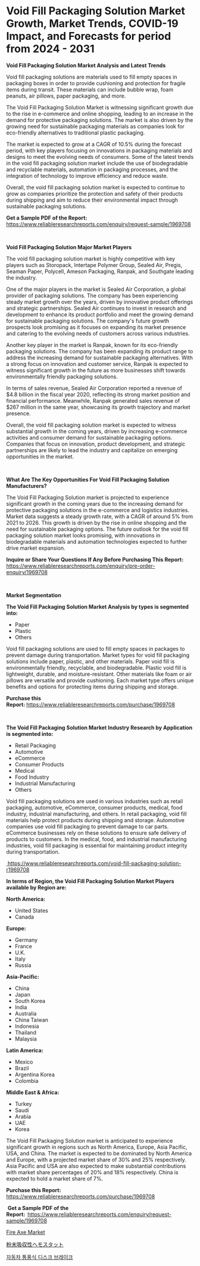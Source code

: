 <p><h1>Void Fill Packaging Solution Market Growth, Market Trends, COVID-19 Impact, and Forecasts for period from 2024 - 2031</h1></p><p><strong>Void Fill Packaging Solution Market Analysis and Latest Trends</strong></p>
<p><p>Void fill packaging solutions are materials used to fill empty spaces in packaging boxes in order to provide cushioning and protection for fragile items during transit. These materials can include bubble wrap, foam peanuts, air pillows, paper packaging, and more.</p><p>The Void Fill Packaging Solution Market is witnessing significant growth due to the rise in e-commerce and online shopping, leading to an increase in the demand for protective packaging solutions. The market is also driven by the growing need for sustainable packaging materials as companies look for eco-friendly alternatives to traditional plastic packaging.</p><p>The market is expected to grow at a CAGR of 10.5% during the forecast period, with key players focusing on innovations in packaging materials and designs to meet the evolving needs of consumers. Some of the latest trends in the void fill packaging solution market include the use of biodegradable and recyclable materials, automation in packaging processes, and the integration of technology to improve efficiency and reduce waste.</p><p>Overall, the void fill packaging solution market is expected to continue to grow as companies prioritize the protection and safety of their products during shipping and aim to reduce their environmental impact through sustainable packaging solutions.</p></p>
<p><strong>Get a Sample PDF of the Report:&nbsp;</strong> <a href="https://www.reliableresearchreports.com/enquiry/request-sample/1969708">https://www.reliableresearchreports.com/enquiry/request-sample/1969708</a></p>
<p>&nbsp;</p>
<p><strong>Void Fill Packaging Solution Major Market Players</strong></p>
<p><p>The void fill packaging solution market is highly competitive with key players such as Storopack, Intertape Polymer Group, Sealed Air, Pregis, Seaman Paper, Polycell, Ameson Packaging, Ranpak, and Southgate leading the industry. </p><p>One of the major players in the market is Sealed Air Corporation, a global provider of packaging solutions. The company has been experiencing steady market growth over the years, driven by innovative product offerings and strategic partnerships. Sealed Air continues to invest in research and development to enhance its product portfolio and meet the growing demand for sustainable packaging solutions. The company's future growth prospects look promising as it focuses on expanding its market presence and catering to the evolving needs of customers across various industries.</p><p>Another key player in the market is Ranpak, known for its eco-friendly packaging solutions. The company has been expanding its product range to address the increasing demand for sustainable packaging alternatives. With a strong focus on innovation and customer service, Ranpak is expected to witness significant growth in the future as more businesses shift towards environmentally friendly packaging solutions.</p><p>In terms of sales revenue, Sealed Air Corporation reported a revenue of $4.8 billion in the fiscal year 2020, reflecting its strong market position and financial performance. Meanwhile, Ranpak generated sales revenue of $267 million in the same year, showcasing its growth trajectory and market presence.</p><p>Overall, the void fill packaging solution market is expected to witness substantial growth in the coming years, driven by increasing e-commerce activities and consumer demand for sustainable packaging options. Companies that focus on innovation, product development, and strategic partnerships are likely to lead the industry and capitalize on emerging opportunities in the market.</p></p>
<p>&nbsp;</p>
<p><strong>What Are The Key Opportunities For Void Fill Packaging Solution Manufacturers?</strong></p>
<p><p>The Void Fill Packaging Solution market is projected to experience significant growth in the coming years due to the increasing demand for protective packaging solutions in the e-commerce and logistics industries. Market data suggests a steady growth rate, with a CAGR of around 5% from 2021 to 2026. This growth is driven by the rise in online shopping and the need for sustainable packaging options. The future outlook for the void fill packaging solution market looks promising, with innovations in biodegradable materials and automation technologies expected to further drive market expansion.</p></p>
<p><strong>Inquire or Share Your Questions If Any Before Purchasing This Report:</strong> <a href="https://www.reliableresearchreports.com/enquiry/pre-order-enquiry/1969708">https://www.reliableresearchreports.com/enquiry/pre-order-enquiry/1969708</a></p>
<p>&nbsp;</p>
<p><strong>Market Segmentation</strong></p>
<p><strong>The Void Fill Packaging Solution Market Analysis by types is segmented into:</strong></p>
<p><ul><li>Paper</li><li>Plastic</li><li>Others</li></ul></p>
<p><p>Void fill packaging solutions are used to fill empty spaces in packages to prevent damage during transportation. Market types for void fill packaging solutions include paper, plastic, and other materials. Paper void fill is environmentally friendly, recyclable, and biodegradable. Plastic void fill is lightweight, durable, and moisture-resistant. Other materials like foam or air pillows are versatile and provide cushioning. Each market type offers unique benefits and options for protecting items during shipping and storage.</p></p>
<p><strong>Purchase this Report:&nbsp;</strong><a href="https://www.reliableresearchreports.com/purchase/1969708">https://www.reliableresearchreports.com/purchase/1969708</a></p>
<p>&nbsp;</p>
<p><strong>The Void Fill Packaging Solution Market Industry Research by Application is segmented into:</strong></p>
<p><ul><li>Retail Packaging</li><li>Automotive</li><li>eCommerce</li><li>Consumer Products</li><li>Medical</li><li>Food Industry</li><li>Industrial Manufacturing</li><li>Others</li></ul></p>
<p><p>Void fill packaging solutions are used in various industries such as retail packaging, automotive, eCommerce, consumer products, medical, food industry, industrial manufacturing, and others. In retail packaging, void fill materials help protect products during shipping and storage. Automotive companies use void fill packaging to prevent damage to car parts. eCommerce businesses rely on these solutions to ensure safe delivery of products to customers. In the medical, food, and industrial manufacturing industries, void fill packaging is essential for maintaining product integrity during transportation.</p></p>
<p><a href="https://www.reliableresearchreports.com/void-fill-packaging-solution-r1969708">&nbsp;https://www.reliableresearchreports.com/void-fill-packaging-solution-r1969708</a></p>
<p><strong>In terms of Region, the Void Fill Packaging Solution Market Players available by Region are:</strong></p>
<p>
    <p> <strong> North America: </strong>
        <ul>
            <li>United States</li>
            <li>Canada</li>
        </ul>
        </p> 
    <p> <strong> Europe: </strong>
        <ul>
            <li>Germany</li>
            <li>France</li>
            <li>U.K.</li>
            <li>Italy</li>
            <li>Russia</li>
        </ul>
        </p> 
    <p> <strong> Asia-Pacific: </strong>
        <ul>
            <li>China</li>
            <li>Japan</li>
            <li>South Korea</li>
            <li>India</li>
            <li>Australia</li>
            <li>China Taiwan</li>
            <li>Indonesia</li>
            <li>Thailand</li>
            <li>Malaysia</li>
        </ul>
        </p> 
    <p> <strong> Latin America: </strong>
        <ul>
            <li>Mexico</li>
            <li>Brazil</li>
            <li>Argentina Korea</li>
            <li>Colombia</li>
        </ul>
        </p> 
    <p> <strong> Middle East & Africa: </strong>
        <ul>
            <li>Turkey</li>
            <li>Saudi</li>
            <li>Arabia</li>
            <li>UAE</li>
            <li>Korea</li>
        </ul>
    </p>
    </p>
<p><p>The Void Fill Packaging Solution market is anticipated to experience significant growth in regions such as North America, Europe, Asia Pacific, USA, and China. The market is expected to be dominated by North America and Europe, with a projected market share of 30% and 25% respectively. Asia Pacific and USA are also expected to make substantial contributions with market share percentages of 20% and 18% respectively. China is expected to hold a market share of 7%.</p></p>
<p><strong>Purchase this Report: </strong><a href="https://www.reliableresearchreports.com/purchase/1969708">https://www.reliableresearchreports.com/purchase/1969708</a></p>
<p>&nbsp;<strong>Get a Sample PDF of the Report:&nbsp;&nbsp;</strong><a href="https://www.reliableresearchreports.com/enquiry/request-sample/1969708">https://www.reliableresearchreports.com/enquiry/request-sample/1969708</a></p>
<p><strong></strong></p>
<p><p><a href="https://github.com/msbsaifansami/Market-Research-Report-List-1/blob/main/fire-axe-market.md">Fire Axe Market</a></p><p><a href="https://github.com/KaliMetz2023/Market-Research-Report-List-1/blob/main/9259965145830.md">粉末吸収性ヘモスタット</a></p><p><a href="https://github.com/Edwards13Jessica/Market-Research-Report-List-1/blob/main/1495936154366.md">자동차 통풍식 디스크 브레이크</a></p></p>
